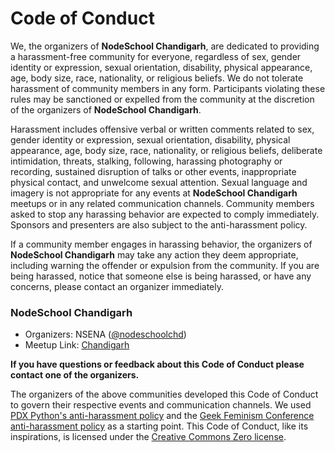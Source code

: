 # Code of Conduct

We, the organizers of **NodeSchool Chandigarh**, are dedicated to providing a
harassment-free community for everyone, regardless of sex, gender identity or
expression, sexual orientation, disability, physical appearance, age, body
size, race, nationality, or religious beliefs. We do not tolerate harassment of
community members in any form. Participants violating these rules may be
sanctioned or expelled from the community at the discretion of the organizers
of **NodeSchool Chandigarh**.

Harassment includes offensive verbal or written comments related to sex, gender
identity or expression, sexual orientation, disability, physical appearance,
age, body size, race, nationality, or religious beliefs, deliberate
intimidation, threats, stalking, following, harassing photography or recording,
sustained disruption of talks or other events, inappropriate physical contact,
and unwelcome sexual attention. Sexual language and imagery is not appropriate
for any events at **NodeSchool Chandigarh** meetups or in any related
communication channels. Community members asked to stop any harassing behavior
are expected to comply immediately. Sponsors and presenters are also subject to
the anti-harassment policy.

If a community member engages in harassing behavior, the organizers of
**NodeSchool Chandigarh** may take any action they deem appropriate, including
warning the offender or expulsion from the community. If you are being
harassed, notice that someone else is being harassed, or have any concerns,
please contact an organizer immediately.

### **NodeSchool Chandigarh**

* Organizers: NSENA ([@nodeschoolchd](https://twitter.com/nodeschoolchd))
* Meetup Link: [Chandigarh](http://nodeschool.io/chandigarh/)

**If you have questions or feedback about this Code of Conduct please contact
one of the organizers.**

The organizers of the above communities developed this Code of Conduct to
govern their respective events and communication channels. We used [PDX
Python's anti-harassment policy](http://www.meetup.com/pdxpython/pages/Code_of_Conduct/)
and the [Geek Feminism Conference anti-harassment policy](http://geekfeminism.wikia.com/wiki/Conference_anti-harassment/Policy)
as a starting point. This Code of Conduct, like its inspirations, is licensed under
the [Creative Commons Zero license](http://creativecommons.org/publicdomain/zero/1.0/).
